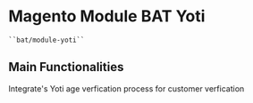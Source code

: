 # Magento Module BAT Yoti

    ``bat/module-yoti``




## Main Functionalities
Integrate's Yoti age verfication process for customer verfication 

